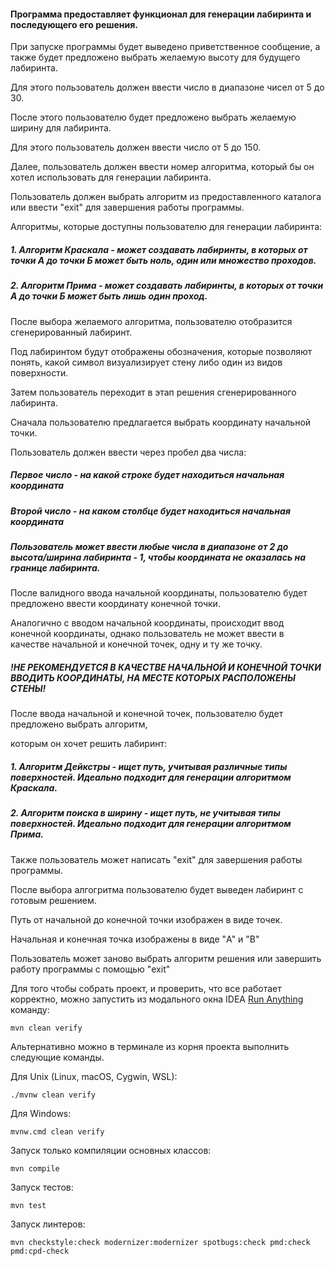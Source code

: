 <h4>Программа предоставляет функционал для генерации лабиринта и последующего его решения.</h4>
   <p>При запуске программы будет выведено приветственное сообщение, а также будет предложено
   выбрать желаемую высоту для будущего лабиринта.
   <p>Для этого пользователь должен ввести число в диапазоне чисел от 5 до 30.
   <p>После этого пользователю будет предложено выбрать желаемую ширину для лабиринта.
   <p>Для этого пользователь должен ввести число от 5 до 150.
   <p>Далее, пользователь должен ввести номер алгоритма, который бы он хотел использовать для генерации лабиринта.
   <p>Пользователь должен выбрать алгоритм из предоставленного каталога
   или ввести "exit" для завершения работы программы.
   <p>Алгоритмы, которые доступны пользователю для генерации лабиринта:
   <h5>1. Алгоритм Краскала - может создавать лабиринты, в которых от точки А до точки Б
   может быть ноль, один или множество проходов.</h5>
   <h5>2. Алгоритм Прима - может создавать лабиринты, в которых от точки А до точки Б
   может быть лишь один проход.</h5>
   <p>После выбора желаемого алгоритма, пользователю отобразится сгенерированный лабиринт.
   <p>Под лабиринтом будут отображены обозначения, которые
   позволяют понять, какой символ визуализирует стену либо один из видов поверхности.
   <p>Затем пользователь переходит в этап решения сгенерированного лабиринта.
   <p>Сначала пользователю предлагается выбрать координату начальной точки.
   <p>Пользователь должен ввести через пробел два числа:
   <h5>Первое число - на какой строке будет находиться начальная координата</h5>
   <h5>Второй число - на каком столбце будет находиться начальная координата</h5>
   <h5>Пользователь может ввести любые числа в диапазоне от 2 до высота/ширина лабиринта - 1,
   чтобы координата не оказалась на границе лабиринта.</h5>
   <p>После валидного ввода начальной координаты,
   пользователю будет предложено ввести координату конечной точки.
   <p>Аналогично с вводом начальной координаты, происходит ввод конечной координаты,
   однако пользователь не может ввести в качестве начальной и конечной точек, одну и ту же точку.
   <h5>!НЕ РЕКОМЕНДУЕТСЯ В КАЧЕСТВЕ НАЧАЛЬНОЙ И КОНЕЧНОЙ ТОЧКИ ВВОДИТЬ КООРДИНАТЫ,
   НА МЕСТЕ КОТОРЫХ РАСПОЛОЖЕНЫ СТЕНЫ!</h5>
   <p>После ввода начальной и конечной точек, пользователю будет предложено выбрать алгоритм,
   <p>которым он хочет решить лабиринт:
   <h5>1. Алгоритм Дейкстры - ищет путь, учитывая различные типы поверхностей. Идеально подходит для генерации
   алгоритмом Краскала.</h5>
   <h5>2. Алгоритм поиска в ширину - ищет путь, не учитывая типы поверхностей. Идеально подходит для генерации
   алгоритмом Прима.</h5>
   <p>Также пользователь может написать "exit" для завершения работы программы.
   <p>После выбора алгогритма пользователю будет выведен лабиринт с готовым решением.
   <p>Путь от начальной до конечной точки изображен в виде точек.
   <p>Начальная и конечная точка изображены в виде "A" и "B"
   <p>Пользователь может заново выбрать алгоритм решения или завершить работу программы
   с помощью "exit"

Для того чтобы собрать проект, и проверить, что все работает корректно, можно
запустить из модального окна IDEA
[Run Anything](https://www.jetbrains.com/help/idea/running-anything.html)
команду:

```shell
mvn clean verify
```

Альтернативно можно в терминале из корня проекта выполнить следующие команды.

Для Unix (Linux, macOS, Cygwin, WSL):

```shell
./mvnw clean verify
```

Для Windows:

```shell
mvnw.cmd clean verify
```

Запуск только компиляции основных классов:

```shell
mvn compile
```

Запуск тестов:

```shell
mvn test
```

Запуск линтеров:

```shell
mvn checkstyle:check modernizer:modernizer spotbugs:check pmd:check pmd:cpd-check
```
